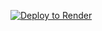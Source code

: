 [![Deploy to Render](https://render.com/images/deploy-to-render-button.svg)](https://render.com/deploy?repo=https://github.com/stefanonu/ai-forecasting-backend)
